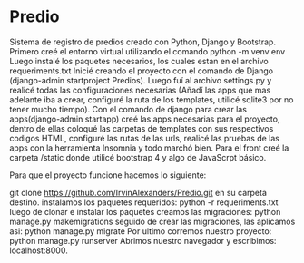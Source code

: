# Predio
Sistema de registro de predios creado con Python, Django y Bootstrap.
Primero creé el entorno virtual utilizando el comando python -m venv env
Luego instalé los paquetes necesarios, los cuales estan en el archivo requeriments.txt
Inicié creando el proyecto con el comando de Django (django-admin startproject Predios).
Luego fuí al archivo settings.py y realicé todas las configuraciones necesarias (Añadí las
apps que mas adelante iba a crear, configuré la ruta de los templates, utilicé sqlite3 por
no tener mucho tiempo).
Con el comando de django para crear las apps(django-admin startapp) creé las apps necesarias
para el proyecto, dentro de ellas coloqué las carpetas de templates con sus respectivos codigos
HTML, configuré las rutas de las urls, realicé las pruebas de las apps con la herramienta Insomnia
y todo marchó bien. Para el front creé la carpeta /static donde utilicé bootstrap 4 y algo de 
JavaScrpt básico.

Para que el proyecto funcione hacemos lo siguiente:

git clone https://github.com/IrvinAlexanders/Predio.git en su carpeta destino.
instalamos los paquetes requeridos: python -r requeriments.txt
luego de clonar e instalar los paquetes creamos las migraciones: python manage.py makemigrations
seguido de crear las migraciones, las aplicamos asi: python manage.py migrate
Por ultimo corremos nuestro proyecto: python manage.py runserver
Abrimos nuestro navegador y escribimos: localhost:8000.
